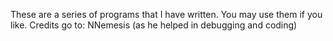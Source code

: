 These are a series of programs that I have written. You may use them if you like.
Credits go to:
NNemesis (as he helped in debugging and coding)
